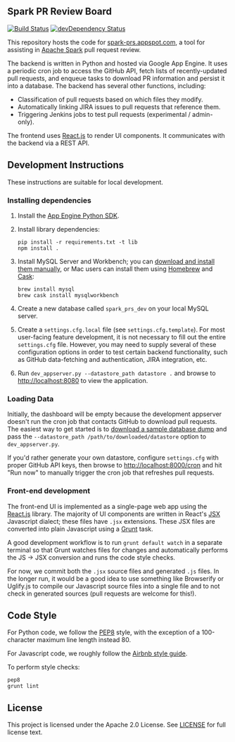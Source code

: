 ## Spark PR Review Board

[![Build Status](https://travis-ci.org/databricks/spark-pr-dashboard.svg?branch=master)](https://travis-ci.org/databricks/spark-pr-dashboard)
[![devDependency
Status](https://david-dm.org/databricks/spark-pr-dashboard/dev-status.svg)](https://david-dm.org/databricks/spark-pr-dashboard#info=devDependencies)

This repository hosts the code for [spark-prs.appspot.com](http://spark-prs.appspot.com), a tool for assisting in [Apache Spark](https://github.com/apache/spark/) pull request review.

The backend is written in Python and hosted via Google App Engine.  It uses a periodic cron job to access the GitHub API, fetch lists of recently-updated pull requests, and enqueue tasks to download PR information and persist it into a database.  The backend has several other functions, including:

- Classification of pull requests based on which files they modify.
- Automatically linking JIRA issues to pull requests that reference them.
- Triggering Jenkins jobs to test pull requests (experimental / admin-only).

The frontend uses [React.js](https://facebook.github.io/react/) to render UI components.  It communicates with the backend via a REST API.

## Development Instructions

These instructions are suitable for local development.

### Installing dependencies
1. Install the [App Engine Python SDK](https://developers.google.com/appengine/downloads).
2. Install library dependencies:

   ```
   pip install -r requirements.txt -t lib
   npm install .   
   ```
3. Install MySQL Server and Workbench; you can [download and install them manually](https://dev.mysql.com/downloads/), or Mac users can install them using [Homebrew](http://brew.sh/) and [Cask](http://caskroom.io/):

   ```
   brew install mysql
   brew cask install mysqlworkbench
   ```
4. Create a new database called `spark_prs_dev` on your local MySQL server.
5. Create a `settings.cfg.local` file (see `settings.cfg.template`).  For most user-facing feature development, it is not necessary to fill out the entire `settings.cfg` file.  However, you may need to supply several of these configuration options in order to test certain backend functionality, such as GitHub data-fetching and authentication, JIRA integration, etc.
5. Run `dev_appserver.py --datastore_path datastore .` and browse to [http://localhost:8080](http://localhost:8080) to view the application.

###  Loading Data
Initially, the dashboard will be empty because the development appserver doesn't run the cron job that contacts GitHub to download pull requests.  The easiest way to get started is to [download a sample database dump](https://www.dropbox.com/s/uoxgx3c028r1pj9/datastore?dl=0) and pass the `--datastore_path /path/to/downloaded/datastore` option to `dev_appserver.py`.

If you'd rather generate your own datastore, configure `settings.cfg` with proper GitHub API keys, then browse to [http://localhost:8000/cron](http://localhost:8000/cron) and hit "Run now" to manually trigger the cron job that refreshes pull requests.

### Front-end development

The front-end UI is implemented as a single-page web app using the [React.js](https://facebook.github.io/react/) library.  The majority of UI components are written in React's [JSX](https://facebook.github.io/react/docs/jsx-in-depth.html) Javascript dialect; these files have `.jsx` extensions.  These JSX files are converted into plain Javascript using a [Grunt](http://gruntjs.com/) task.

A good development workflow is to run `grunt default watch` in a separate terminal so that Grunt watches files for changes and automatically performs the JS -> JSX conversion and runs the code style checks.

For now, we commit both the `.jsx` source files and generated `.js` files.  In the longer run, it would be a good idea to use something like Browserify or Uglify.js to compile our Javascript source files into a single file and to not check in generated sources (pull requests are welcome for this!).

## Code Style

For Python code, we follow the [PEP8](https://www.python.org/dev/peps/pep-0008) style, with the exception of a 100-character maximum line length instead 80.

For Javascript code, we roughly follow the [Airbnb style guide](https://github.com/airbnb/javascript).

To perform style checks:

```
pep8
grunt lint
```

## License

This project is licensed under the Apache 2.0 License. See [LICENSE](LICENSE) for full license text.
